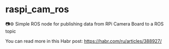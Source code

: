 # raspi_cam_ros

📷⚙️ Simple ROS node for publishing data from RPi Camera Board to a ROS topic

You can read more in this Habr post: https://habr.com/ru/articles/388927/

